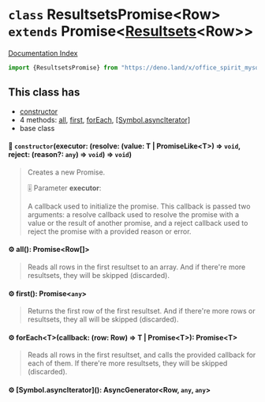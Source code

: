 # `class` ResultsetsPromise\<Row> `extends` Promise\<[Resultsets](../class.Resultsets/README.md)\<Row>>

[Documentation Index](../README.md)

```ts
import {ResultsetsPromise} from "https://deno.land/x/office_spirit_mysql@v0.19.16/mod.ts"
```

## This class has

- [constructor](#-constructorexecutor-resolve-value-t--promiseliket--void-reject-reason-any--void--void)
- 4 methods:
[all](#-all-promiserow),
[first](#-first-promiseany),
[forEach](#-foreachtcallback-row-row--t--promiset-promiset),
[\[Symbol.asyncIterator\]](#-symbolasynciterator-asyncgeneratorrow-any-any)
- base class


#### 🔧 `constructor`(executor: (resolve: (value: T | PromiseLike\<T>) => `void`, reject: (reason?: `any`) => `void`) => `void`)

> Creates a new Promise.
> 
> 🎚️ Parameter **executor**:
> 
> A callback used to initialize the promise. This callback is passed two arguments:
> a resolve callback used to resolve the promise with a value or the result of another promise,
> and a reject callback used to reject the promise with a provided reason or error.



#### ⚙ all(): Promise\<Row\[]>

> Reads all rows in the first resultset to an array.
> And if there're more resultsets, they will be skipped (discarded).



#### ⚙ first(): Promise\<`any`>

> Returns the first row of the first resultset.
> And if there're more rows or resultsets, they all will be skipped (discarded).



#### ⚙ forEach\<T>(callback: (row: Row) => T | Promise\<T>): Promise\<T>

> Reads all rows in the first resultset, and calls the provided callback for each of them.
> If there're more resultsets, they will be skipped (discarded).



#### ⚙ \[Symbol.asyncIterator](): AsyncGenerator\<Row, `any`, `any`>



